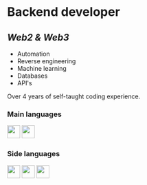 # **Backend developer**
## *Web2 & Web3*

- Automation
- Reverse engineering
- Machine learning
- Databases
- API's

Over 4 years of self-taught coding experience.

### **Main languages**

<div>
    <img height="30" src="https://cdn.freebiesupply.com/logos/large/2x/python-5-logo-png-transparent.png" onclick="return false;"/>
    <img height="30" src="https://cdn.icon-icons.com/icons2/2699/PNG/512/golang_logo_icon_171073.png" onclick="return false;"/>
</div>

### **Side languages**

<div>
    <img height="30" src="https://cdn-icons-png.flaticon.com/512/5968/5968292.png" onclick="return false;"/>
    <img height="30" src="https://cdn-icons-png.flaticon.com/512/5968/5968282.png" onclick="return false;"/>
    <img height="30" src="https://cdn-icons-png.flaticon.com/512/6132/6132221.png" onclick="return false;"/>
</div>
